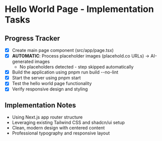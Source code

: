 # Hello World Page - Implementation Tasks

## Progress Tracker

- [x] Create main page component (src/app/page.tsx)
- [x] **AUTOMATIC**: Process placeholder images (placehold.co URLs) → AI-generated images
  - No placeholders detected - step skipped automatically
- [x] Build the application using pnpm run build --no-lint
- [x] Start the server using pnpm start
- [x] Test the hello world page functionality
- [x] Verify responsive design and styling

## Implementation Notes
- Using Next.js app router structure
- Leveraging existing Tailwind CSS and shadcn/ui setup
- Clean, modern design with centered content
- Professional typography and responsive layout